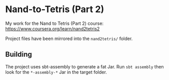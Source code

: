 # Nand-to-Tetris (Part 2)

My work for the Nand to Tetris (Part 2) course: https://www.coursera.org/learn/nand2tetris2

Project files have been mirrored into the `nand2tetris/` folder.

## Building

The project uses sbt-assembly to generate a fat Jar.
Run `sbt assembly` then look for the `*-assembly-*` Jar in the target folder.